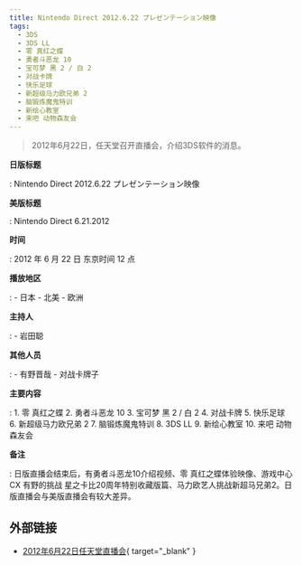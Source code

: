 ```yaml
---
title: Nintendo Direct 2012.6.22 プレゼンテーション映像
tags:
  - 3DS
  - 3DS LL
  - 零 真红之蝶
  - 勇者斗恶龙 10
  - 宝可梦 黑 2 / 白 2
  - 对战卡牌
  - 快乐足球
  - 新超级马力欧兄弟 2
  - 脑锻炼魔鬼特训
  - 新绘心教室
  - 来吧 动物森友会
---
```


> 2012年6月22日，任天堂召开直播会，介绍3DS软件的消息。

**日版标题**

:	Nintendo Direct 2012.6.22 プレゼンテーション映像

**美版标题**

:	Nintendo Direct 6.21.2012

**时间**

:	2012 年 6 月 22 日 东京时间 12 点

**播放地区**

:	- 日本
	- 北美
	- 欧洲

**主持人**

:	- 岩田聪

**其他人员**

:	- 有野晋哉
	- 对战卡牌子

**主要内容**

:	1. 零 真红之蝶
	2. 勇者斗恶龙 10
	3. 宝可梦 黑 2 / 白 2
	4. 对战卡牌
	5. 快乐足球
	6. 新超级马力欧兄弟 2
	7. 脑锻炼魔鬼特训
	8. 3DS LL
	9. 新绘心教室
	10. 来吧 动物森友会

**备注**

:	日版直播会结束后，有勇者斗恶龙10介绍视频、零 真红之蝶体验映像、游戏中心CX 有野的挑战 星之卡比20周年特别收藏版篇、马力欧艺人挑战新超马兄弟2。日版直播会与美版直播会有较大差异。

## 外部链接

- [2012年6月22日任天堂直播会](https://www.bilibili.com/video/BV1FJ411R7sc/){ target="_blank" }
